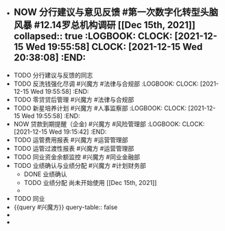 - NOW 分行建议与意见反馈 #第一次数字化转型头脑风暴 #12.14罗总机构调研 [[Dec 15th, 2021]]
  collapsed:: true
  :LOGBOOK:
  CLOCK: [2021-12-15 Wed 19:55:58]
  CLOCK: [2021-12-15 Wed 20:38:08]
  :END:
	-
- TODO 分行建议与反馈的同志
- TODO 反洗钱强化尽调 #兴魔方 #法律与合规部
  :LOGBOOK:
  CLOCK: [2021-12-15 Wed 19:55:58]
  :END:
- TODO 零贷贷后管理 #兴魔方 #法律与合规部
- TODO 新星培养计划 #兴魔方 #人事监察部
  :LOGBOOK:
  CLOCK: [2021-12-15 Wed 19:55:58]
  :END:
- NOW 贷款到期提醒（企金) #兴魔方 #风险管理部
  :LOGBOOK:
  CLOCK: [2021-12-15 Wed 19:15:42]
  :END:
- TODO 运管费用报表 #兴魔方 #运营管理部
- TODO 运管过渡性报表 #兴魔方 #运营管理部
- TODO 同业资金余额监控 #兴魔方 #同业金融部
- TODO 业绩确认与业绩分配 #兴魔方 #计划财务部
	- DONE 业绩确认
	- TODO 业绩分配
	  尚未开始使用 [[Dec 15th, 2021]]
	-
- TODO 同业
- {{query #兴魔方}}
  query-table:: false
-
-